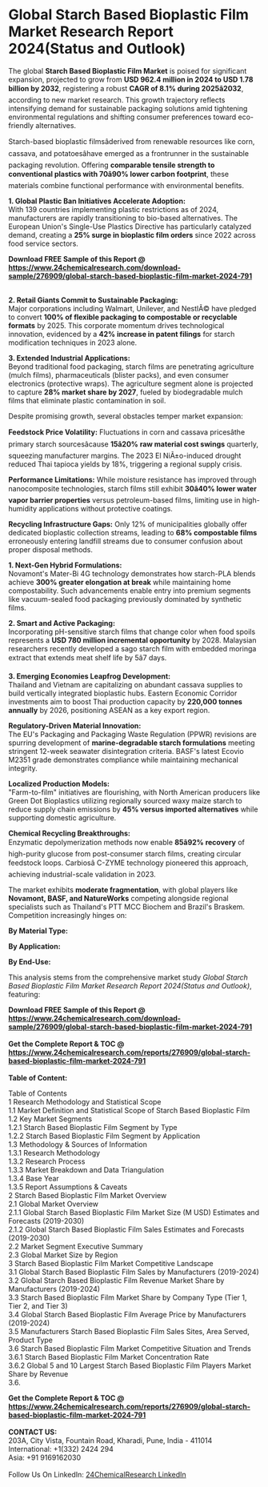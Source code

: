 <h1>Global Starch Based Bioplastic Film Market Research Report 2024(Status and Outlook)</h1><p>The global <strong>Starch Based Bioplastic Film Market</strong> is poised for significant expansion, projected to grow from <strong>USD 962.4 million in 2024 to USD 1.78 billion by 2032</strong>, registering a robust <strong>CAGR of 8.1% during 2025â2032</strong>, according to new market research. This growth trajectory reflects intensifying demand for sustainable packaging solutions amid tightening environmental regulations and shifting consumer preferences toward eco-friendly alternatives.</p><p>Starch-based bioplastic filmsâderived from renewable resources like corn, cassava, and potatoesâhave emerged as a frontrunner in the sustainable packaging revolution. Offering <strong>comparable tensile strength to conventional plastics with 70â90% lower carbon footprint</strong>, these materials combine functional performance with environmental benefits.</p><p><strong>1. Global Plastic Ban Initiatives Accelerate Adoption:</strong><br>
With 139 countries implementing plastic restrictions as of 2024, manufacturers are rapidly transitioning to bio-based alternatives. The European Union's Single-Use Plastics Directive has particularly catalyzed demand, creating a <strong>25% surge in bioplastic film orders</strong> since 2022 across food service sectors.</p><div><b>Download FREE Sample of this Report @ 
            <a href="https://www.24chemicalresearch.com/download-sample/276909/global-starch-based-bioplastic-film-market-2024-791">
            https://www.24chemicalresearch.com/download-sample/276909/global-starch-based-bioplastic-film-market-2024-791</a></b></div><br><p><strong>2. Retail Giants Commit to Sustainable Packaging:</strong><br>
Major corporations including Walmart, Unilever, and NestlÃ© have pledged to convert <strong>100% of flexible packaging to compostable or recyclable formats</strong> by 2025. This corporate momentum drives technological innovation, evidenced by a <strong>42% increase in patent filings</strong> for starch modification techniques in 2023 alone.</p><p><strong>3. Extended Industrial Applications:</strong><br>
Beyond traditional food packaging, starch films are penetrating agriculture (mulch films), pharmaceuticals (blister packs), and even consumer electronics (protective wraps). The agriculture segment alone is projected to capture <strong>28% market share by 2027</strong>, fueled by biodegradable mulch films that eliminate plastic contamination in soil.</p><p>Despite promising growth, several obstacles temper market expansion:</p><p><strong>Feedstock Price Volatility:</strong> Fluctuations in corn and cassava pricesâthe primary starch sourcesâcause <strong>15â20% raw material cost swings</strong> quarterly, squeezing manufacturer margins. The 2023 El NiÃ±o-induced drought reduced Thai tapioca yields by 18%, triggering a regional supply crisis.</p><p><strong>Performance Limitations:</strong> While moisture resistance has improved through nanocomposite technologies, starch films still exhibit <strong>30â40% lower water vapor barrier properties</strong> versus petroleum-based films, limiting use in high-humidity applications without protective coatings.</p><p><strong>Recycling Infrastructure Gaps:</strong> Only 12% of municipalities globally offer dedicated bioplastic collection streams, leading to <strong>68% compostable films</strong> erroneously entering landfill streams due to consumer confusion about proper disposal methods.</p><p><strong>1. Next-Gen Hybrid Formulations:</strong><br>
Novamont's Mater-Bi 4G technology demonstrates how starch-PLA blends achieve <strong>300% greater elongation at break</strong> while maintaining home compostability. Such advancements enable entry into premium segments like vacuum-sealed food packaging previously dominated by synthetic films.</p><p><strong>2. Smart and Active Packaging:</strong><br>
Incorporating pH-sensitive starch films that change color when food spoils represents a <strong>USD 780 million incremental opportunity</strong> by 2028. Malaysian researchers recently developed a sago starch film with embedded moringa extract that extends meat shelf life by 5â7 days.</p><p><strong>3. Emerging Economies Leapfrog Development:</strong><br>
Thailand and Vietnam are capitalizing on abundant cassava supplies to build vertically integrated bioplastic hubs. Eastern Economic Corridor investments aim to boost Thai production capacity by <strong>220,000 tonnes annually</strong> by 2026, positioning ASEAN as a key export region.</p><p><strong>Regulatory-Driven Material Innovation:</strong><br>
    The EU's Packaging and Packaging Waste Regulation (PPWR) revisions are spurring development of <strong>marine-degradable starch formulations</strong> meeting stringent 12-week seawater disintegration criteria. BASF's latest Ecovio M2351 grade demonstrates compliance while maintaining mechanical integrity.</p><p><strong>Localized Production Models:</strong><br>
    "Farm-to-film" initiatives are flourishing, with North American producers like Green Dot Bioplastics utilizing regionally sourced waxy maize starch to reduce supply chain emissions by <strong>45% versus imported alternatives</strong> while supporting domestic agriculture.</p><p><strong>Chemical Recycling Breakthroughs:</strong><br>
    Enzymatic depolymerization methods now enable <strong>85â92% recovery</strong> of high-purity glucose from post-consumer starch films, creating circular feedstock loops. Carbiosâ C-ZYME technology pioneered this approach, achieving industrial-scale validation in 2023.</p><p>The market exhibits <strong>moderate fragmentation</strong>, with global players like <strong>Novamont, BASF, and NatureWorks</strong> competing alongside regional specialists such as Thailand's PTT MCC Biochem and Brazil's Braskem. Competition increasingly hinges on:</p><p><strong>By Material Type:</strong></p><p><strong>By Application:</strong></p><p><strong>By End-Use:</strong></p><p>This analysis stems from the comprehensive market study <em>Global Starch Based Bioplastic Film Market Research Report 2024(Status and Outlook)</em>, featuring:
</p><div><b>Download FREE Sample of this Report @ 
            <a href="https://www.24chemicalresearch.com/download-sample/276909/global-starch-based-bioplastic-film-market-2024-791">
            https://www.24chemicalresearch.com/download-sample/276909/global-starch-based-bioplastic-film-market-2024-791</a></b></div><br><div><b>Get the Complete Report & TOC @ 
            <a href="https://www.24chemicalresearch.com/reports/276909/global-starch-based-bioplastic-film-market-2024-791">
            https://www.24chemicalresearch.com/reports/276909/global-starch-based-bioplastic-film-market-2024-791</a></b></div><br>
            <b>Table of Content:</b><p>Table of Contents<br />
1 Research Methodology and Statistical Scope<br />
1.1 Market Definition and Statistical Scope of Starch Based Bioplastic Film<br />
1.2 Key Market Segments<br />
1.2.1 Starch Based Bioplastic Film Segment by Type<br />
1.2.2 Starch Based Bioplastic Film Segment by Application<br />
1.3 Methodology & Sources of Information<br />
1.3.1 Research Methodology<br />
1.3.2 Research Process<br />
1.3.3 Market Breakdown and Data Triangulation<br />
1.3.4 Base Year<br />
1.3.5 Report Assumptions & Caveats<br />
2 Starch Based Bioplastic Film Market Overview<br />
2.1 Global Market Overview<br />
2.1.1 Global Starch Based Bioplastic Film Market Size (M USD) Estimates and Forecasts (2019-2030)<br />
2.1.2 Global Starch Based Bioplastic Film Sales Estimates and Forecasts (2019-2030)<br />
2.2 Market Segment Executive Summary<br />
2.3 Global Market Size by Region<br />
3 Starch Based Bioplastic Film Market Competitive Landscape<br />
3.1 Global Starch Based Bioplastic Film Sales by Manufacturers (2019-2024)<br />
3.2 Global Starch Based Bioplastic Film Revenue Market Share by Manufacturers (2019-2024)<br />
3.3 Starch Based Bioplastic Film Market Share by Company Type (Tier 1, Tier 2, and Tier 3)<br />
3.4 Global Starch Based Bioplastic Film Average Price by Manufacturers (2019-2024)<br />
3.5 Manufacturers Starch Based Bioplastic Film Sales Sites, Area Served, Product Type<br />
3.6 Starch Based Bioplastic Film Market Competitive Situation and Trends<br />
3.6.1 Starch Based Bioplastic Film Market Concentration Rate<br />
3.6.2 Global 5 and 10 Largest Starch Based Bioplastic Film Players Market Share by Revenue<br />
3.6.</p><div><b>Get the Complete Report & TOC @ 
            <a href="https://www.24chemicalresearch.com/reports/276909/global-starch-based-bioplastic-film-market-2024-791">
            https://www.24chemicalresearch.com/reports/276909/global-starch-based-bioplastic-film-market-2024-791</a></b></div><br><b>CONTACT US:</b><br>
            203A, City Vista, Fountain Road, Kharadi, Pune, India - 411014<br>
            International: +1(332) 2424 294<br>
            Asia: +91 9169162030 <br><br>
            Follow Us On LinkedIn: <a href="https://www.linkedin.com/company/24chemicalresearch/">24ChemicalResearch LinkedIn</a>